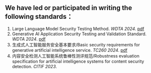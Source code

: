 ## We have led or participated in writing the following standards：

1. Large Language Model Security Testing Method. *WDTA 2024*. [pdf](https://wdtacademy.org/publications/LargeLanguageModelSecurityTestingMethod)
2. Generative AI Application Security Testing and Validation Standard. *WDTA 2024*. [pdf](https://wdtacademy.org/publications/GenerativeAiApplicationSecurityTestingAndValidationStandard)
3. 生成式人工智能服务安全基本要求/Basic security requirements for generative artificial intelligence service. *TC260 2024*. [pdf](https://www.tc260.org.cn/upload/2024-03-01/1709282398070082466.pdf)
4. 内容安全检测人工智能系统鲁棒性测评规范/Robustness evaluation specification for artificial
intelligence systems for content security detection. *CITIF 2023*.